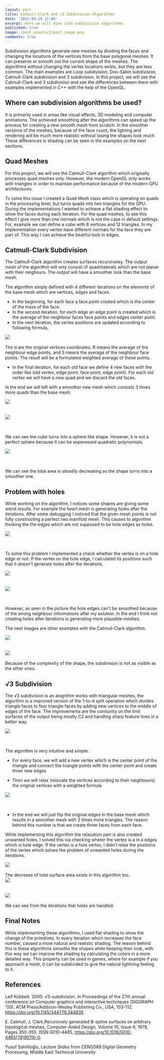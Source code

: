 ```yaml
---
layout: post
title: Catmull–Clark and √3 Subdivision Algorithms
date: '2022-04-29 12:00'
excerpt: Here we will dive into subdivision algorithms.
published: true
image: /post_assets/2/post_image.png
comments: true
---
```

Subdivision algorithms generate new meshes by dividing the faces and changing the locations of the vertices from the base polygonal meshes. It can preserve or smooth out the current shape of the meshes. The algorithms without changing the vertex locations exists, but they are less common. The main examples are Loop subdivision, Doo-Sabin subdivision, Catmull-Clark subdivision and 3 subdivision. In this project, we will see the Catmull-Clark and 3 subdivision and see the differences between them with examples implemented in C++ with the help of the OpenGL.

## Where can subdivision algorithms be used? 

It is primarily used in areas like visual effects, 3D modeling and computer animations. The achieved smoothing after the algorithms can speed up the process for creating a new smooth mesh from scratch. In the smoother versions of the meshes, because of the face count, the lighting and rendering will be much more realistic without losing the shapes look much. These differences in shading can be seen in the examples on the next sections. 

## Quad Meshes

For this project, we will see the Catmull-Clark algorithm which originally processes quad meshes only. However, the modern OpenGL only works with triangles in order to maintain performance because of the modern GPU architectures. 

To solve this issue I created a Quad Mesh class which is operating on quads in the processing level, but turns quads into two triangles for the GPU. During the implementations I wanted to achieve a flat shading effect to show the faces during each iteration. For the quad meshes, to see this effect I give more than one normals which is not the case in default settings. For, example we can define a cube with 8 vertices and 12 triangles. In my implementation every vertex have different normals for the face they are part of. This way I can achieve the beatiful look in edges. 

## Catmull-Clark Subdivision

The Catmull-Clark algorithm creates surfaces recursiveley. The output mesh of the algorithm will only consist of quadritalerals which are not planar with their neigbours. The output will have a smoother look than the base mesh. 

The algorithm simply defined with 4 different iterations on the elements of the base mesh which are vertices, edges and faces. 

- In the beginning, for each face a face point created which is the center of the mass of the face. 
- In the second iteration, for each edge an edge point is created which is the average of the neighbour faces face points and edges center point. 
- In the next iteration, the vertex positions are updated according to following formula,

<div class="fig figcenter fighighlight">
  <img src="/post_assets/2/formula.png">
  <div class="figcaption"><br> The d are the original vertices coordinates. R means the average of the neighbour edge points, and S means the average of the neighbour face points. The result will be a formulated weighted average of these points.<br>
  </div>
</div>

- In the final iteration, for each old face we define 4 new faces with the order like (old vertex, edge point, face point, edge point). For each old vertex we will have a new quad and we discard the old faces.


In the end we will left with a smoother new mesh which consists 3 times more quads than the base mesh.

<div class="fig figcenter fighighlight">
  <img src="/post_assets/2/c-cube-1.png">
  <div class="figcaption"><br><br>
  </div>
</div>

<div class="fig figcenter fighighlight">
  <img src="/post_assets/2/c-cube-2.png">
  <div class="figcaption"><br><br>
  </div>
</div>

We can see the cube turns into a sphere like shape. However, it is not a perfect sphere because it can be experessed quadratic polynomials. 

<div class="fig figcenter fighighlight">
  <img src="/post_assets/2/c-cube-3.png">
  <div class="figcaption"><br><br>
  </div>
</div>

We can see the total area is steadily decreasing as the shape turns into a smoother one.

## Problem with holes

While working on the algorithm, I notices some shapes are giving some weird results. For example the heart mesh is generating holes after the iterations. After some debugging I noticed that the given mesh points is not fully constructing a perfect two manifold mesh. This causes to algorithm thinking the the edges which are not supposed to be hole edges as holes. 

<div class="fig figcenter fighighlight">
  <img src="/post_assets/2/heart-with-hole.png">
  <div class="figcaption"><br><br>
  </div>
</div>

To solve this problem I implemented a check whether the vertex is on a hole edge or not. If the vertex on the hole edge, I calculated its positions such that it doesn't generate holes after the iterations.

<div class="fig figcenter fighighlight">
  <img src="/post_assets/2/heart-without-hole.png">
  <div class="figcaption"><br><br>
  </div>
</div>

<div class="fig figcenter fighighlight">
  <img src="/post_assets/2/heart-without-hole-from-bottom.png">
  <div class="figcaption"><br><br>
  </div>
</div>

However, as seen in the picture the hole edges can't be smoothed because of the wrong neighbour informations after my solution. In the end I think not creating holes after iterations is generating more plausible meshes. 

The next images are other examples with the Catmull-Clark algorithm.

<div class="fig figcenter fighighlight">
  <img src="/post_assets/2/heart-catmull-one-image.png">
  <div class="figcaption"><br><br>
  </div>
</div>

<div class="fig figcenter fighighlight">
  <img src="/post_assets/2/space-station-one-image.png">
  <div class="figcaption"><br>Because of the complexity of the shape, the subdivision is not as visible as the other ones.<br>
  </div>
</div>


## √3 Subdivision

The √3 subdivision is an alogrithm works with triangular meshes, the algorithm is a improved version of the 1-to-4 split operation which divides triangle faces to four triangle faces by adding new vertices to the middle of edges of the face. The improvements are the contiunity on the limit surfaces of the output being mostly C2 and handling sharp feature lines in a better way.

<div class="fig figcenter fighighlight">
  <img src="/post_assets/2/3-subdiv.png">
  <div class="figcaption"><br><br>
  </div>
</div>

The algorithm is very intuitive and simple.
 - For every face, we will add a new vertex which is the center point of the triangle and connect the triangle points with the center point and create three new edges
 
 - Then we will relax (relocate the vertices according to their neighbours) the original vertices with a weighted formula 
 
<div class="fig figcenter fighighlight">
  <img src="/post_assets/2/3-subdiv-formula.png">
  <div class="figcaption"><br><br>
  </div>
</div>
 
 - In the end we will just flip the original edges in the base mesh which results in a smoother mesh with 2 times more triangles. The reason behind this number is that we create three faces from each face.
 
 
While implementing this algorithm the relaxation part is also created unwanted holes. I solved this via checking wheter the vertex is a in a edges which is hole edge. If the vertex is a hole vertex, I didn't relax the positions of the vertex which solves the problem of unwanted holes during the iterations.

<div class="fig figcenter fighighlight">
  <img src="/post_assets/2/bunny-three.png">
  <div class="figcaption"><br>The decrease of total surface area exists in this algorithm too.<br>
  </div>
</div>

<div class="fig figcenter fighighlight">
  <img src="/post_assets/2/cup-three.png">
  <div class="figcaption"><br><br>
  </div>
</div>

<div class="fig figcenter fighighlight">
  <img src="/post_assets/2/dragon-three.png">
  <div class="figcaption"><br>We can see from the iterations that holes are handled.<br>
  </div>
</div>
 

## Final Notes

While implementing these algorithms, I used flat shading to show the change of the primitives. In every iteration which increases the face number, caused a more natural and realistic shading. The reason behind this is these algorithms smooths the shapes while keeping their look, with this way we can improve the shading by calculating the colors in a more detailed way. This property can be used in games, where for example if you approach a mesh, it can be subdivided to give the natural lightning feeling to it. 


## References

Leif Kobbelt. 2000. √3-subdivision. In Proceedings of the 27th annual conference on Computer graphics and 		interactive techniques (SIGGRAPH '00). ACM Press/Addison-Wesley Publishing Co., USA, 103–112. 				https://doi.org/10.1145/344779.344835

E. Catmull, J. Clark,Recursively generated B-spline surfaces on arbitrary topological meshes, Computer-Aided 	Design, Volume 10, Issue 6, 1978, Pages 350-355, ISSN 0010-4485, 
   https://doi.org/10.1016/0010-4485(78)90110-0.
   
Yusuf Sahillioğlu, Lecture Slides from CENG589 Digital Geometry Processing, Middle East Technical University
